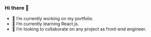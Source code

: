 ### Hi there 👋

- 🔭 I’m currently working on my portfolio.
- 🌱 I’m currently learning React.js.
- 👯 I’m looking to collaborate on any project as front-end engineer.
